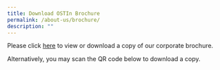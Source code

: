 ```yaml
---
title: Download OSTIn Brochure
permalink: /about-us/brochure/
description: ""
---
```

Please click [here](https://file.go.gov.sg/sgspaceecosystem.pdf) to view or download a copy of our corporate brochure.

Alternatively, you may scan the QR code below to download a copy.

